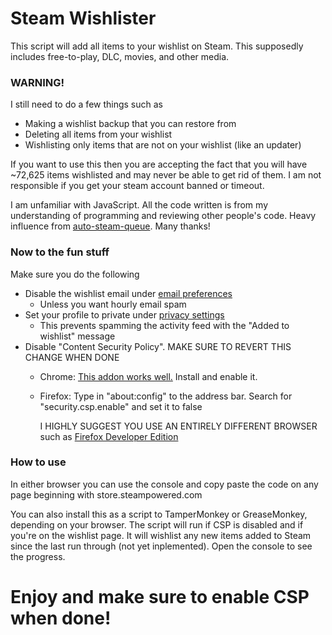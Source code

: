 # Steam Wishlister #

This script will add all items to your wishlist on Steam. This supposedly includes free-to-play, DLC, movies, and other media.

### WARNING! ###

I still need to do a few things such as

* Making a wishlist backup that you can restore from
* Deleting all items from your wishlist
* Wishlisting only items that are not on your wishlist (like an updater)

If you want to use this then you are accepting the fact that you will have ~72,625 items wishlisted and may never be able to get rid of them. I am not responsible if you get your steam account banned or timeout.

I am unfamiliar with JavaScript. All the code written is from my understanding of programming and reviewing other people's code. Heavy influence from [auto-steam-queue](https://github.com/3xz/auto-steam-queue). Many thanks!

### Now to the fun stuff ###

Make sure you do the following
* Disable the wishlist email under [email preferences](https://store.steampowered.com/account/emailoptout)
	+ Unless you want hourly email spam
* Set your profile to private under [privacy settings](https://steamcommunity.com/id/me/edit/settings)
	+ This prevents spamming the activity feed with the "Added to wishlist" message
* Disable "Content Security Policy". MAKE SURE TO REVERT THIS CHANGE WHEN DONE
	+ Chrome: [This addon works well.](https://chrome.google.com/webstore/detail/disable-content-security/ieelmcmcagommplceebfedjlakkhpden?hl=en) Install and enable it.
	+ Firefox: Type in "about:config" to the address bar. Search for "security.csp.enable" and set it to false

	   I HIGHLY SUGGEST YOU USE AN ENTIRELY DIFFERENT BROWSER such as [Firefox Developer Edition](https://www.mozilla.org/en-US/firefox/developer/)

### How to use ###
In either browser you can use the console and copy paste the code on any page beginning with store.steampowered.com

You can also install this as a script to TamperMonkey or GreaseMonkey, depending on your browser. The script will run if CSP is disabled and if you're on the wishlist page. It will wishlist any new items added to Steam since the last run through (not yet inplemented). Open the console to see the progress.

# Enjoy and make sure to enable CSP when done! #
